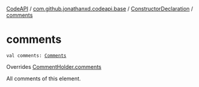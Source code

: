 [CodeAPI](../../index.md) / [com.github.jonathanxd.codeapi.base](../index.md) / [ConstructorDeclaration](index.md) / [comments](.)

# comments

`val comments: `[`Comments`](../../com.github.jonathanxd.codeapi.base.comment/-comments/index.md)

Overrides [CommentHolder.comments](../../com.github.jonathanxd.codeapi.base.comment/-comment-holder/comments.md)

All comments of this element.

